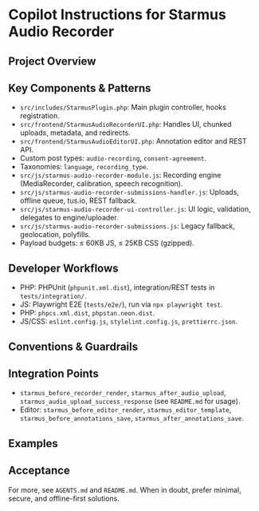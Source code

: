 # Copilot Instructions for Starmus Audio Recorder

## Project Overview

## Key Components & Patterns
  - `src/includes/StarmusPlugin.php`: Main plugin controller, hooks registration.
  - `src/frontend/StarmusAudioRecorderUI.php`: Handles UI, chunked uploads, metadata, and redirects.
  - `src/frontend/StarmusAudioEditorUI.php`: Annotation editor and REST API.
  - Custom post types: `audio-recording`, `consent-agreement`.
  - Taxonomies: `language`, `recording_type`.
  - `src/js/starmus-audio-recorder-module.js`: Recording engine (MediaRecorder, calibration, speech recognition).
  - `src/js/starmus-audio-recorder-submissions-handler.js`: Uploads, offline queue, tus.io, REST fallback.
  - `src/js/starmus-audio-recorder-ui-controller.js`: UI logic, validation, delegates to engine/uploader.
  - `src/js/starmus-audio-recorder-submissions.js`: Legacy fallback, geolocation, polyfills.
  - Payload budgets: ≤ 60KB JS, ≤ 25KB CSS (gzipped).

## Developer Workflows
  - PHP: PHPUnit (`phpunit.xml.dist`), integration/REST tests in `tests/integration/`.
  - JS: Playwright E2E (`tests/e2e/`), run via `npx playwright test`.
  - PHP: `phpcs.xml.dist`, `phpstan.neon.dist`.
  - JS/CSS: `eslint.config.js`, `stylelint.config.js`, `prettierrc.json`.

## Conventions & Guardrails

## Integration Points
  - `starmus_before_recorder_render`, `starmus_after_audio_upload`, `starmus_audio_upload_success_response` (see `README.md` for usage).
  - Editor: `starmus_before_editor_render`, `starmus_editor_template`, `starmus_before_annotations_save`, `starmus_after_annotations_save`.

## Examples

## Acceptance

For more, see `AGENTS.md` and `README.md`. When in doubt, prefer minimal, secure, and offline-first solutions.
